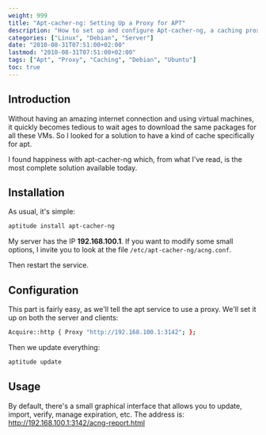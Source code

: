 ```yaml
---
weight: 999
title: "Apt-cacher-ng: Setting Up a Proxy for APT"
description: "How to set up and configure Apt-cacher-ng, a caching proxy for Debian/Ubuntu package repositories"
categories: ["Linux", "Debian", "Server"]
date: "2010-08-31T07:51:00+02:00"
lastmod: "2010-08-31T07:51:00+02:00"
tags: ["Apt", "Proxy", "Caching", "Debian", "Ubuntu"]
toc: true
---
```


## Introduction

Without having an amazing internet connection and using virtual machines, it quickly becomes tedious to wait ages to download the same packages for all these VMs. So I looked for a solution to have a kind of cache specifically for apt.

I found happiness with apt-cacher-ng which, from what I've read, is the most complete solution available today.

## Installation

As usual, it's simple:

```bash
aptitude install apt-cacher-ng
```

My server has the IP **192.168.100.1**. If you want to modify some small options, I invite you to look at the file `/etc/apt-cacher-ng/acng.conf`.

Then restart the service.

## Configuration

This part is fairly easy, as we'll tell the apt service to use a proxy. We'll set it up on both the server and clients:

```bash
Acquire::http { Proxy "http://192.168.100.1:3142"; };
```

Then we update everything:

```bash
aptitude update
```

## Usage

By default, there's a small graphical interface that allows you to update, import, verify, manage expiration, etc. The address is: http://192.168.100.1:3142/acng-report.html

